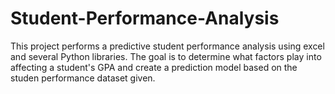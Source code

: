 # Student-Performance-Analysis
This project performs a predictive student performance analysis using excel and several Python libraries. The goal is to determine what factors play into affecting a student's GPA and create a prediction model based on the studen performance dataset given.
